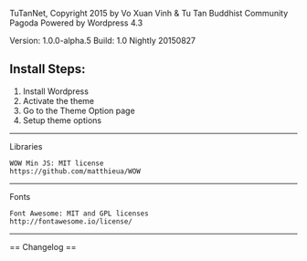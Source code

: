 TuTanNet, Copyright 2015 by Vo Xuan Vinh & Tu Tan Buddhist Community Pagoda
Powered by Wordpress 4.3

Version: 1.0.0-alpha.5
Build: 1.0 Nightly 20150827

Install Steps:
--------------

1. Install Wordpress
1. Activate the theme
2. Go to the Theme Option page
3. Setup theme options

------------------------------------------

Libraries
    
    WOW Min JS: MIT license
    https://github.com/matthieua/WOW
  
-------------------------------------------

Fonts

    Font Awesome: MIT and GPL licenses
    http://fontawesome.io/license/    

----------------------------------------------------

== Changelog ==
